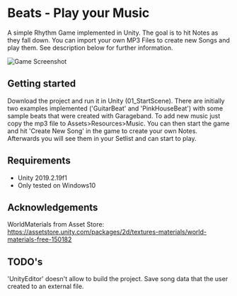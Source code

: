 # Beats - Play your Music
A simple Rhythm Game implemented in Unity. The goal is to hit Notes as they fall down. You can import your own MP3 Files to create new Songs and play them. See description below for further information.

![Game Screenshot](https://github.com/kuko64/BPM/blob/main/BPM-collage.png?raw=true)

## Getting started
Download the project and run it in Unity (01_StartScene).
There are initially two examples implemented ('GuitarBeat' and 'PinkHouseBeat') with some sample beats that were created with Garageband.
To add new music just copy the mp3 file to Assets>Resources>Music. You can then start the game and hit 'Create New Song' in the game to create your own Notes. Afterwards you will see them in your Setlist and can start to play.

## Requirements
- Unity 2019.2.19f1
- Only tested on Windows10


## Acknowledgements
WorldMaterials from Asset Store: https://assetstore.unity.com/packages/2d/textures-materials/world-materials-free-150182

## TODO's
'UnityEditor' doesn't allow to build the project. Save song data that the user created to an external file. 
